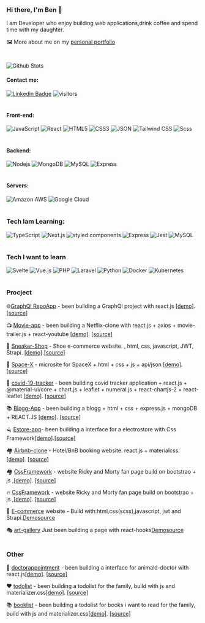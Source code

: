 ### Hi there, I'm Ben 👋  

I am Developer who enjoy building web applications,drink coffee and spend time with my daughter.

🖼 More about me on my [personal portfolio]()


 #
![Github Stats](https://github-readme-stats.vercel.app/api?username=benoah&count_private=true&show_icons=true&include_all_commits=true&theme=radical)

#### Contact me:

[![Linkedin Badge](https://img.shields.io/badge/-LinkedIn-0077B5?style=flat&logo=linkedin&logoColor=white)](https://www.linkedin.com/in/ben-moussa/)
![visitors](https://visitor-badge.glitch.me/badge?page_id=benoah)
 #

#### Front-end:
![JavaScript](https://img.shields.io/badge/-JavaScript-black?style=flat-square&logo=javascript) 
![React](https://img.shields.io/badge/-React-black?style=flat-square&logo=react)
![HTML5](https://img.shields.io/badge/-HTML5-E34F26?style=flat-square&logo=html5&logoColor=white)
![CSS3](https://img.shields.io/badge/-CSS3-1572B6?style=flat-square&logo=css3)
![JSON](https://img.shields.io/badge/-JSON-black?style=flat&logo=json&logoColor=white)
![Tailwind CSS](https://img.shields.io/badge/-Tailwind-38B2AC?style=flat&logo=tailwind-css&logoColor=white) 
![Scss](https://img.shields.io/badge/-Sass-CC6699?style=flat&logo=sass&logoColor=white)
#
#### Backend:
![Nodejs](https://img.shields.io/badge/-Node.js-black?style=flat-square&logo=Node.js)
![MongoDB](https://img.shields.io/badge/-MongoDB-black?style=flat-square&logo=mongodb)
![MySQL](https://img.shields.io/badge/-MySQL-black?style=flat-square&logo=mysql)
![Express](https://img.shields.io/badge/-Express-black?style=flat&logo=express&logoColor=white)
#
#### Servers:
![Amazon AWS](https://img.shields.io/badge/Amazon%20AWS-e76d0c?style=flat-square&logo=amazon-aws)
![Google Cloud](https://img.shields.io/badge/Google%20Cloud-black?style=flat-square&logo=google-cloud)
#
###  Tech Iam Learning: 
 ![TypeScript](https://img.shields.io/badge/-TypeScript-3178C6?style=flat&logo=typescript&logoColor=white) 
 ![Next.js](https://img.shields.io/badge/-Next.js-black?style=flat&logo=next-dot-js&logoColor=white)
![styled components](https://img.shields.io/badge/-Styled--components-DB7093?style=flat&logo=styled-components&logoColor=white) 
 ![Express](https://img.shields.io/badge/-Express-black?style=flat&logo=express&logoColor=white)
 ![Jest](https://img.shields.io/badge/-Jest-C21325?style=flat&logo=jest&logoColor=white)
 ![MySQL](https://img.shields.io/badge/-MySQL-black?style=flat-square&logo=mysql)
#
###  Tech I want to learn
 ![Svelte](https://img.shields.io/badge/-Svelte-FF3E00?style=flat&logo=svelte&logoColor=white) 
 ![Vue.js](https://img.shields.io/badge/-Vue-4FC08D?style=flat&logo=vue-dot-js&logoColor=white)
![PHP](https://img.shields.io/badge/-PHP-4F5B93?style=flat-square&logo=php)
![Laravel](https://img.shields.io/badge/-Laravel-CCCCCC?style=flat-square&logo=laravel)
![Python](https://img.shields.io/badge/-Python-black?style=flat-square&logo=Python)
![Docker](https://img.shields.io/badge/-Docker-black?style=flat-square&logo=docker)
![Kubernetes](https://img.shields.io/badge/-Kubernetes-cccccc?style=flat-square&logo=kubernetes)
#
###  Procject 

🌐[GraphQl RepoApp](https://github.com/benoah/reactgraphql) - been building a GraphQl project with react.js [[demo]](https://competent-lichterman-7bbdc1.netlify.app/).[[source]](https://github.com/benoah/reactgraphql)

📺 [Movie-app](https://github.com/benoah/movie-app) - been building a Netflix-clone with react.js + axios + movie-trailer.js + react-youtube [[demo]](https://wonderful-sinoussi-ce697d.netlify.app/). [[source]](https://github.com/benoah/movie-app)

👟 [Sneaker-Shop](https://github.com/benoah/sneakershop)  - Shoe e-commerce website. , html, css,  javascript, JWT, Strapi. [[demo]](https://angry-jepsen-a4ad24.netlify.app/shop.html).[[source]](https://github.com/benoah/sneakershop) 

🚀 [Space-X](https://github.com/benoah/updatedV1spaceX) - microsite for SpaceX + html + css + js + api/json [[demo]](https://naughty-tesla-7cab4f.netlify.app/). [[source]](https://github.com/benoah/updatedV1spaceX)

🏥 [covid-19-tracker](https://github.com/benoah/covid-19-tracker) - been building covid tracker application + react.js + @material-ui/core + 
chart.js + leaflet + numeral.js + react-chartjs-2 + react-leaflet [[demo]](https://naughty-tesla-7cab4f.netlify.app/). [[source]](https://github.com/benoah/covid-19-tracker) 

📚 [Blogg-App](https://github.com/benoah/my-blogg) - been building a blogg + html + css + express.js + mongoDB + REACT.JS [[demo]](http://ec2-52-14-110-100.us-east-2.compute.amazonaws.com/article/learn-react?fbclid=IwAR0-EVTLM_VW6q0HLqg3wjBVIyTt1FOXm7NtoFkFKES8J3JfUXa-bQreeHQ). [[source]](https://github.com/benoah/my-blogg)

🪒 [Estore-app](https://github.com/benoah/bootstrapapp)- been building a interface for a electrostore with Css Framework[[demo]](https://jolly-newton-465cf8.netlify.app/index.html).[[source]](https://github.com/benoah/bootstrapapp)

🏘 [Airbnb-clone](https://github.com/benoah/airbnb-clone) - Hotel/BnB booking website. react.js + materialcss.[[demo]](https://airbnb-clone-9f7d9.web.app/). [[source]](https://github.com/benoah/airbnb-clone)

 🏘 [CssFramework](https://github.com/benoah/css_framework_2021) - website Ricky and Morty fan page build on bootstrao + js ,[[demo]](https://optimistic-ramanujan-fbe3f8.netlify.app/). [[source]](hhttps://github.com/benoah/css_framework_2021)

🔥 [CssFramework](https://github.com/benoah/css_framework_2021) - website Ricky and Morty fan page build on bootstrao + js ,[[demo]](https://optimistic-ramanujan-fbe3f8.netlify.app/). [[source]](hhttps://github.com/benoah/css_framework_2021)

👟 [E-commerce](https://github.com/benoah/ecommerse-store) website  - Build with:html,css(scss),javascript, jwt and Strapi.[Demo](https://ecommerse-store.vercel.app/index.html)[source](https://github.com/benoahecommerse-store)

🎭 [art-gallery](https://github.com/benoah/artgallery) Just been building a page with react-hooks[Demo](http://localhost:3000/)[source](https://github.com/benoah/artgallery)
#
### Other 
🏥 [doctorappointment](https://github.com/benoah/building_interface_in_react-) - been building a interface for animald-doctor with react.js[[demo]](http://localhost:3000/). [[source]](https://github.com/benoah/building_interface_in_react-) 

❤️ [todolist](https://github.com/benoah/css_framework_2021) - been building a todolist for the family, build with js and materializer.css[[demo]](https://practical-carson-17449a.netlify.app/). [[source]](https://github.com/benoah/css_framework_2021)

📚 [booklist](https://github.com/benoah/js-assignment) - been building a todolist for books i want to read for the family, build with js and materializer.css[[demo]](https://hungry-brown-923e96.netlify.app/). [[source]](https://github.com/benoah/js-assignment)






